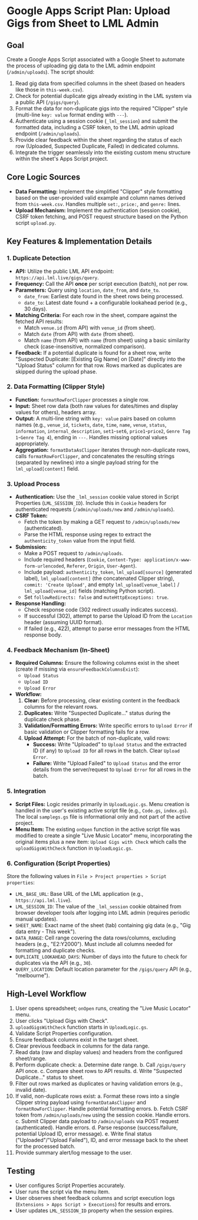 # Google Apps Script Plan: Upload Gigs from Sheet to LML Admin

## Goal

Create a Google Apps Script associated with a Google Sheet to automate the process of uploading gig data to the LML admin endpoint (`/admin/uploads`). The script should:
1.  Read gig data from specified columns in the sheet (based on headers like those in `this-week.csv`).
2.  Check for potential duplicate gigs already existing in the LML system via a public API (`/gigs/query`).
3.  Format the data for non-duplicate gigs into the required "Clipper" style (multi-line `key: value` format ending with `---`).
4.  Authenticate using a session cookie (`_lml_session`) and submit the formatted data, including a CSRF token, to the LML admin upload endpoint (`/admin/uploads`).
5.  Provide clear feedback within the sheet regarding the status of each row (Uploaded, Suspected Duplicate, Failed) in dedicated columns.
6.  Integrate the trigger seamlessly into the existing custom menu structure within the sheet's Apps Script project.

## Core Logic Sources

*   **Data Formatting:** Implement the simplified "Clipper" style formatting based on the user-provided valid example and column names derived from `this-week.csv`. Handles multiple `set:`, `price:`, and `genre:` lines.
*   **Upload Mechanism:** Implement the authentication (session cookie), CSRF token fetching, and POST request structure based on the Python script `upload.py`.

## Key Features & Implementation Details

### 1. Duplicate Detection

*   **API:** Utilize the public LML API endpoint: `https://api.lml.live/gigs/query`.
*   **Frequency:** Call the API **once** per script execution (batch), not per row.
*   **Parameters:** Query using `location`, `date_from`, and `date_to`.
    *   `date_from`: Earliest date found in the sheet rows being processed.
    *   `date_to`: Latest date found + a configurable lookahead period (e.g., 30 days).
*   **Matching Criteria:** For each row in the sheet, compare against the fetched API results:
    *   Match `venue.id` (from API) with `venue_id` (from sheet).
    *   Match `date` (from API) with `date` (from sheet).
    *   Match `name` (from API) with `name` (from sheet) using a basic similarity check (case-insensitive, normalized comparison).
*   **Feedback:** If a potential duplicate is found for a sheet row, write "Suspected Duplicate: [Existing Gig Name] on [Date]" directly into the "Upload Status" column for that row. Rows marked as duplicates are skipped during the upload phase.

### 2. Data Formatting (Clipper Style)

*   **Function:** `formatRowForClipper` processes a single row.
*   **Input:** Sheet row data (both raw values for dates/times and display values for others), headers array.
*   **Output:** A multi-line string with `key: value` pairs based on column names (e.g., `venue_id`, `tickets`, `date`, `time`, `name`, `venue`, `status`, `information`, `internal_description`, `set1`-`set6`, `price1`-`price2`, `Genre Tag 1`-`Genre Tag 4`), ending in `---`. Handles missing optional values appropriately.
*   **Aggregation:** `formatDataAsClipper` iterates through non-duplicate rows, calls `formatRowForClipper`, and concatenates the resulting strings (separated by newlines) into a single payload string for the `lml_upload[content]` field.

### 3. Upload Process

*   **Authentication:** Use the `_lml_session` cookie value stored in Script Properties (`LML_SESSION_ID`). Include this in `Cookie` headers for authenticated requests (`/admin/uploads/new` and `/admin/uploads`).
*   **CSRF Token:**
    *   Fetch the token by making a GET request to `/admin/uploads/new` (authenticated).
    *   Parse the HTML response using regex to extract the `authenticity_token` value from the input field.
*   **Submission:**
    *   Make a POST request to `/admin/uploads`.
    *   Include required headers (`Cookie`, `Content-Type: application/x-www-form-urlencoded`, `Referer`, `Origin`, `User-Agent`).
    *   Include payload: `authenticity_token`, `lml_upload[source]` (generated label), `lml_upload[content]` (the concatenated Clipper string), `commit: 'Create Upload'`, and empty `lml_upload[venue_label]` / `lml_upload[venue_id]` fields (matching Python script).
    *   Set `followRedirects: false` and `muteHttpExceptions: true`.
*   **Response Handling:**
    *   Check response code (302 redirect usually indicates success).
    *   If successful (302), attempt to parse the Upload ID from the `Location` header (assuming UUID format).
    *   If failed (e.g., 422), attempt to parse error messages from the HTML response body.

### 4. Feedback Mechanism (In-Sheet)

*   **Required Columns:** Ensure the following columns exist in the sheet (create if missing via `ensureFeedbackColumnsExist`):
    *   `Upload Status`
    *   `Upload ID`
    *   `Upload Error`
*   **Workflow:**
    1.  **Clear:** Before processing, clear existing content in the feedback columns for the relevant rows.
    2.  **Duplicates:** Write "Suspected Duplicate..." status during the duplicate check phase.
    3.  **Validation/Formatting Errors:** Write specific errors to `Upload Error` if basic validation or Clipper formatting fails for a row.
    4.  **Upload Attempt:** For the batch of non-duplicate, valid rows:
        *   **Success:** Write "Uploaded" to `Upload Status` and the extracted ID (if any) to `Upload ID` for all rows in the batch. Clear `Upload Error`.
        *   **Failure:** Write "Upload Failed" to `Upload Status` and the error details from the server/request to `Upload Error` for all rows in the batch.

### 5. Integration

*   **Script Files:** Logic resides primarily in `UploadLogic.gs`. Menu creation is handled in the user's existing active script file (e.g., `Code.gs`, `index.gs`). The local `samplegs.gs` file is informational only and not part of the active project.
*   **Menu Item:** The existing `onOpen` function in the active script file was modified to create a single "Live Music Locator" menu, incorporating the original items plus a new item: `Upload Gigs with Check` which calls the `uploadGigsWithCheck` function in `UploadLogic.gs`.

### 6. Configuration (Script Properties)

Store the following values in `File > Project properties > Script properties`:
*   `LML_BASE_URL`: Base URL of the LML application (e.g., `https://api.lml.live`).
*   `LML_SESSION_ID`: The value of the `_lml_session` cookie obtained from browser developer tools after logging into LML admin (requires periodic manual updates).
*   `SHEET_NAME`: Exact name of the sheet (tab) containing gig data (e.g., "Gig data entry - This week").
*   `DATA_RANGE`: Cell range covering the data rows/columns, excluding headers (e.g., "E2:Y2000"). Must include all columns needed for formatting and duplicate checks.
*   `DUPLICATE_LOOKAHEAD_DAYS`: Number of days into the future to check for duplicates via the API (e.g., `30`).
*   `QUERY_LOCATION`: Default location parameter for the `/gigs/query` API (e.g., "melbourne").

## High-Level Workflow

1.  User opens spreadsheet; `onOpen` runs, creating the "Live Music Locator" menu.
2.  User clicks "Upload Gigs with Check".
3.  `uploadGigsWithCheck` function starts in `UploadLogic.gs`.
4.  Validate Script Properties configuration.
5.  Ensure feedback columns exist in the target sheet.
6.  Clear previous feedback in columns for the data range.
7.  Read data (raw and display values) and headers from the configured sheet/range.
8.  Perform duplicate check:
    a. Determine date range.
    b. Call `/gigs/query` API once.
    c. Compare sheet rows to API results.
    d. Write "Suspected Duplicate..." status to sheet.
9.  Filter out rows marked as duplicates or having validation errors (e.g., invalid date).
10. If valid, non-duplicate rows exist:
    a. Format these rows into a single Clipper string payload using `formatDataAsClipper` and `formatRowForClipper`. Handle potential formatting errors.
    b. Fetch CSRF token from `/admin/uploads/new` using the session cookie. Handle errors.
    c. Submit Clipper data payload to `/admin/uploads` via POST request (authenticated). Handle errors.
    d. Parse response (success/failure, potential Upload ID, error message).
    e. Write final status ("Uploaded"/"Upload Failed"), ID, and error message back to the sheet for the processed batch.
11. Provide summary alert/log message to the user.

## Testing

*   User configures Script Properties accurately.
*   User runs the script via the menu item.
*   User observes sheet feedback columns and script execution logs (`Extensions > Apps Script > Executions`) for results and errors.
*   User updates `LML_SESSION_ID` property when the session expires.
